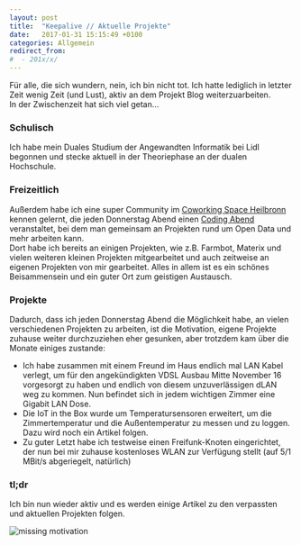 ```yaml
---
layout: post
title:  "Keepalive // Aktuelle Projekte"
date:   2017-01-31 15:15:49 +0100
categories: Allgemein
redirect_from:
#  - 201x/x/
---
```


Für alle, die sich wundern, nein, ich bin nicht tot. Ich hatte lediglich in letzter Zeit wenig Zeit (und Lust), aktiv an dem Projekt Blog weiterzuarbeiten.  
In der Zwischenzeit hat sich viel getan...
<!--more-->
### Schulisch
Ich habe mein Duales Studium der Angewandten Informatik bei Lidl begonnen und stecke aktuell in der Theoriephase an der dualen Hochschule.

### Freizeitlich
Außerdem habe ich eine super Community im [Coworking Space Heilbronn](https://twitter.com/CoworkingHN) kennen gelernt, die jeden Donnerstag Abend einen [Coding Abend](https://www.meetup.com/de-DE/codeforhn/) veranstaltet, bei dem man gemeinsam an Projekten rund um Open Data und mehr arbeiten kann.  
Dort habe ich bereits an einigen Projekten, wie z.B. Farmbot, Materix und vielen weiteren kleinen Projekten mitgearbeitet und auch zeitweise an eigenen Projekten von mir gearbeitet. Alles in allem ist es ein schönes Beisammensein und ein guter Ort zum geistigen Austausch.

### Projekte
Dadurch, dass ich jeden Donnerstag Abend die Möglichkeit habe, an vielen verschiedenen Projekten zu arbeiten, ist die Motivation, eigene Projekte zuhause weiter durchzuziehen eher gesunken, aber trotzdem kam über die Monate einiges zustande:

  - Ich habe zusammen mit einem Freund im Haus endlich mal LAN Kabel verlegt, um für den angekündigkten VDSL Ausbau Mitte November 16 vorgesorgt zu haben und endlich von diesem unzuverlässigen dLAN weg zu kommen. Nun befindet sich in jedem wichtigen Zimmer eine Gigabit LAN Dose.
  - Die IoT in the Box wurde um Temperatursensoren erweitert, um die Zimmertemperatur und die Außentemperatur zu messen und zu loggen. Dazu wird noch ein Artikel folgen.
  - Zu guter Letzt habe ich testweise einen Freifunk-Knoten eingerichtet, der nun bei mir zuhause kostenloses WLAN zur Verfügung stellt (auf 5/1 MBit/s abgeriegelt, natürlich)


### tl;dr
Ich bin nun wieder aktiv und es werden einige Artikel zu den verpassten und aktuellen Projekten folgen.

![missing motivation](http://www.pricelessprofessional.com/images/missing_motivation.jpg)